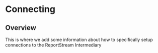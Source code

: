 # Connecting

## Overview

This is where we add some information about how to specifically setup connections to the ReportStream Intermediary
